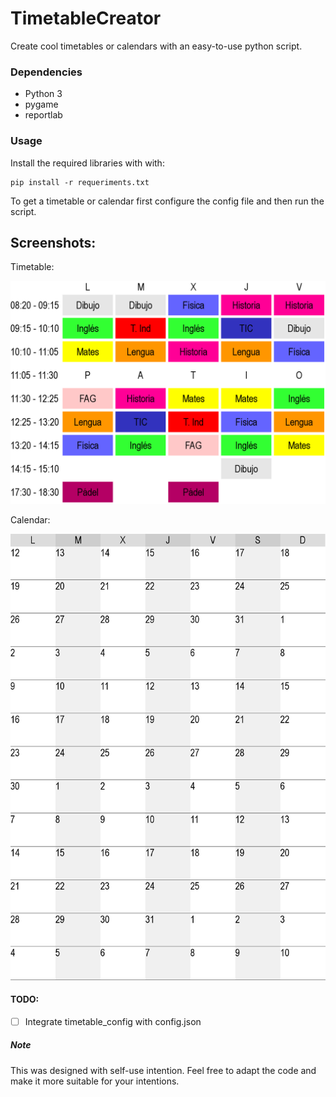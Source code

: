 # TimetableCreator
Create cool timetables or calendars with an easy-to-use python script.

### Dependencies
- Python 3
- pygame
- reportlab

### Usage
Install the required libraries with with:
```
pip install -r requeriments.txt
```

To get a timetable or calendar first configure the config file
and then run the script.

## Screenshots:
Timetable:

![Timetable img](/examples/timetable.png "Timetable example")


Calendar:

![Calendar img](/examples/calendar.png "Calendar example")

#### TODO:

- [ ] Integrate timetable_config with config.json

##### Note

This was designed with self-use intention. Feel free to adapt
the code and make it more suitable for your intentions.
